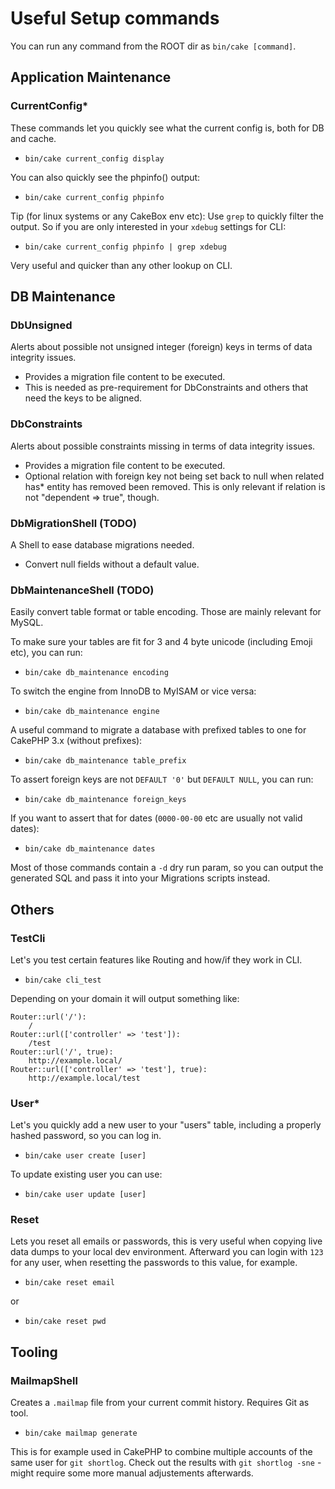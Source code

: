 # Useful Setup commands

You can run any command from the ROOT dir as `bin/cake [command]`.


## Application Maintenance

### CurrentConfig*
These commands let you quickly see what the current config is, both for DB and cache.

- `bin/cake current_config display`

You can also quickly see the phpinfo() output:

- `bin/cake current_config phpinfo`

Tip (for linux systems or any CakeBox env etc): Use `grep` to quickly filter the output.
So if you are only interested in your `xdebug` settings for CLI:

- `bin/cake current_config phpinfo | grep xdebug`

Very useful and quicker than any other lookup on CLI.

## DB Maintenance

### DbUnsigned
Alerts about possible not unsigned integer (foreign) keys in terms of data integrity issues.

- Provides a migration file content to be executed.
- This is needed as pre-requirement for DbConstraints and others that need the keys to be aligned.

### DbConstraints
Alerts about possible constraints missing in terms of data integrity issues.

- Provides a migration file content to be executed.
- Optional relation with foreign key not being set back to null when related has* entity has removed been removed.
  This is only relevant if relation is not "dependent => true", though.

### DbMigrationShell (TODO)
A Shell to ease database migrations needed.

- Convert null fields without a default value.

### DbMaintenanceShell (TODO)
Easily convert table format or table encoding. Those are mainly relevant for MySQL.

To make sure your tables are fit for 3 and 4 byte unicode (including Emoji etc), you can run:

- `bin/cake db_maintenance encoding`

To switch the engine from InnoDB to MyISAM or vice versa:

- `bin/cake db_maintenance engine`

A useful command to migrate a database with prefixed tables to one for CakePHP 3.x (without prefixes):

- `bin/cake db_maintenance table_prefix`

To assert foreign keys are not `DEFAULT '0'` but `DEFAULT NULL`, you can run:

- `bin/cake db_maintenance foreign_keys`

If you want to assert that for dates (`0000-00-00` etc are usually not valid dates):

- `bin/cake db_maintenance dates`

Most of those commands contain a `-d` dry run param, so you can output the generated SQL and pass it into your Migrations scripts instead.

## Others

### TestCli
Let's you test certain features like Routing and how/if they work in CLI.

- `bin/cake cli_test`

Depending on your domain it will output something like:
```
Router::url('/'):
    /
Router::url(['controller' => 'test']):
    /test
Router::url('/', true):
    http://example.local/
Router::url(['controller' => 'test'], true):
    http://example.local/test
```

### User*
Let's you quickly add a new user to your "users" table, including a properly hashed password, so
you can log in.

- `bin/cake user create [user]`

To update existing user you can use:

- `bin/cake user update [user]`

### Reset
Lets you reset all emails or passwords, this is very useful when copying live data dumps to your local dev
environment. Afterward you can login with `123` for any user, when resetting the passwords to this value, for example.

- `bin/cake reset email`

or

- `bin/cake reset pwd`

## Tooling

### MailmapShell
Creates a `.mailmap` file from your current commit history. Requires Git as tool.

- `bin/cake mailmap generate`

This is for example used in CakePHP to combine multiple accounts of the same user for `git shortlog`.
Check out the results with `git shortlog -sne` - might require some more manual adjustements afterwards.
